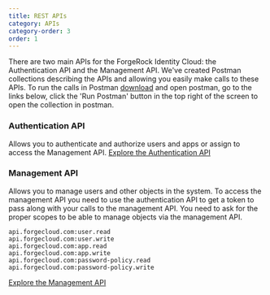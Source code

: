 ```yaml
---
title: REST APIs
category: APIs
category-order: 3
order: 1
---
```



There are two main APIs for the ForgeRock Identity Cloud: the Authentication API and the Management API. We've created Postman collections describing the APIs and allowing you easily make calls to these APIs. To run the calls in Postman [download](https://www.getpostman.com/apps) and open postman, go to the links below, click the 'Run Postman' button in the top right of the screen to open the collection in postman. 

### Authentication API
Allows you to authenticate and authorize users and apps or assign to access the Management API. 
<a href="https://documenter.getpostman.com/view/1935580/RWgnYLKi" target="_blank">Explore the Authentication API</a>


### Management API
Allows you to manage users and other objects in the system. To access the management API you need to use the authentication API to get a token to pass along with your calls to the management API. You need to ask for the proper scopes to be able to manage objects via the management API.

```
api.forgecloud.com:user.read 
api.forgecloud.com:user.write
api.forgecloud.com:app.read 
api.forgecloud.com:app.write 
api.forgecloud.com:password-policy.read 
api.forgecloud.com:password-policy.write
```

<a href="https://documenter.getpostman.com/view/1935580/RWgnYLKj" target="_blank">Explore the Management API</a>
<br>


